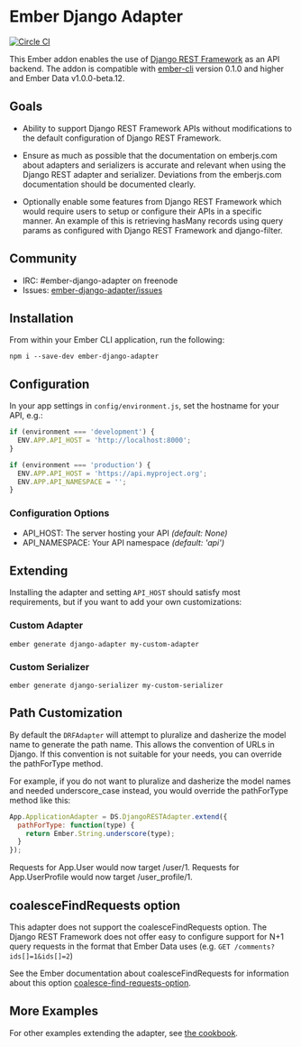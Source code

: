 Ember Django Adapter
====================

[![Circle CI](https://circleci.com/gh/dustinfarris/ember-django-adapter/tree/version-1.0.png?style=badge)](https://circleci.com/gh/dustinfarris/ember-django-adapter/tree/version-1.0)

This Ember addon enables the use of [Django REST Framework][] as an API
backend. The addon is compatible with [ember-cli][] version 0.1.0 and
higher and Ember Data v1.0.0-beta.12.

Goals
-----

* Ability to support Django REST Framework APIs without modifications to the default configuration of Django REST
  Framework.

* Ensure as much as possible that the documentation on emberjs.com about adapters and serializers is accurate and
  relevant when using the Django REST adapter and serializer. Deviations from the emberjs.com documentation should be
  documented clearly.

* Optionally enable some features from Django REST Framework which would require users to setup or configure their APIs
  in a specific manner. An example of this is retrieving hasMany records using query params as configured with Django
  REST Framework and django-filter.


Community
---------

* IRC: #ember-django-adapter on freenode
* Issues: [ember-django-adapter/issues][]


Installation
------------

From within your Ember CLI application, run the following:

```console
npm i --save-dev ember-django-adapter
```


Configuration
-------------

In your app settings in `config/environment.js`, set the hostname for your API,
e.g.:

```js
if (environment === 'development') {
  ENV.APP.API_HOST = 'http://localhost:8000';
}

if (environment === 'production') {
  ENV.APP.API_HOST = 'https://api.myproject.org';
  ENV.APP.API_NAMESPACE = '';
}
```

### Configuration Options

* API_HOST: The server hosting your API _(default: None)_
* API_NAMESPACE: Your API namespace _(default: 'api')_


Extending
---------

Installing the adapter and setting `API_HOST` should satisfy most requirements,
but if you want to add your own customizations:

### Custom Adapter

```console
ember generate django-adapter my-custom-adapter
```

### Custom Serializer

```console
ember generate django-serializer my-custom-serializer
```

## Path Customization

By default the `DRFAdapter` will attempt to pluralize and
dasherize the  model name to generate the path name. This allows the
convention of URLs in Django. If this convention is not suitable for
your needs, you can override the pathForType method.

For example, if you do not want to pluralize and dasherize the model
names and needed underscore_case instead, you would override the
pathForType method like this:

```js
App.ApplicationAdapter = DS.DjangoRESTAdapter.extend({
  pathForType: function(type) {
    return Ember.String.underscore(type);
  }
});
```

Requests for App.User would now target /user/1. Requests for App.UserProfile would now target /user_profile/1.


## coalesceFindRequests option

This adapter does not support the coalesceFindRequests option. The Django REST Framework does not offer easy to
configure support for N+1 query requests in the format that Ember Data uses (e.g. `GET /comments?ids[]=1&ids[]=2`)

See the Ember documentation about coalesceFindRequests for information about this option [coalesce-find-requests-option][].


## More Examples

For other examples extending the adapter, see [the cookbook][].

[Django REST Framework]: http://www.django-rest-framework.org/
[ember-cli]: http://www.ember-cli.com/
[ember-django-adapter/issues]: https://github.com/dustinfarris/ember-django-adapter/issues
[coalesce-find-requests-option]: http://emberjs.com/api/data/classes/DS.RESTAdapter.html#property_coalesceFindRequests
[the cookbook]: https://github.com/dustinfarris/ember-django-adapter/wiki/Cookbook
